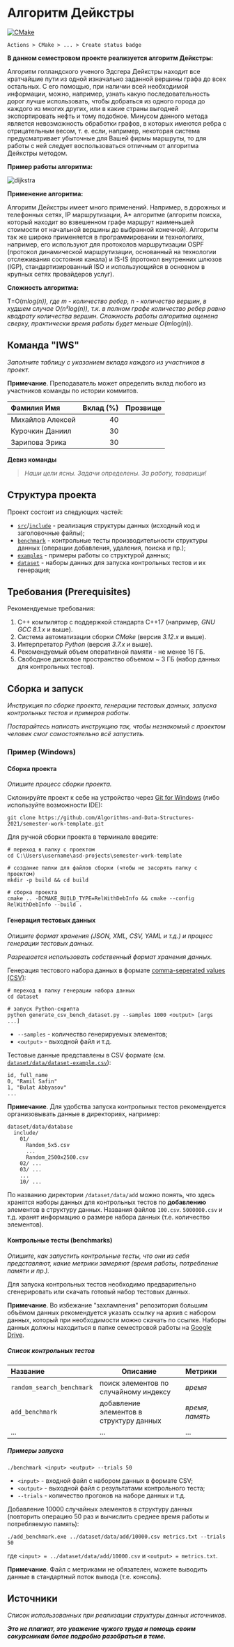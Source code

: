 # Алгоритм Дейкстры

[![CMake](https://github.com/Algorithms-and-Data-Structures-2021/semester-work-template/actions/workflows/cmake.yml/badge.svg)](https://github.com/Algorithms-and-Data-Structures-2021/semester-work-template/actions/workflows/cmake.yml)


`Actions > CMake > ... > Create status badge`

**В данном семестровом проекте реализуется алгоритм Дейкстры:**

  Алгоритм голландского ученого Эдсгера Дейкстры находит все кратчайшие пути из одной изначально заданной вершины графа до всех остальных. С его помощью, при наличии всей необходимой информации, можно, например, узнать какую последовательность дорог лучше использовать, чтобы добраться из одного города до каждого из многих других, или в какие страны выгодней экспортировать нефть и тому подобное.
  Минусом данного метода является невозможность обработки графов, в которых имеются ребра с отрицательным весом, т. е. если, например, некоторая система предусматривает убыточные для Вашей фирмы маршруты, то для работы с ней следует воспользоваться отличным от алгоритма Дейкстры методом.

**Пример работы алгоритма:**

![dijkstra](https://user-images.githubusercontent.com/77204611/119379705-7b1e5a80-bcc8-11eb-8aa3-b7f2600133be.gif)

**Применение алгоритма:**

  Алгоритм Дейкстры имеет много применений. Например, в дорожных и телефонных сетях, IP маршрутизации, A* алгоритме (алгоритм поиска, который находит во взвешенном графе маршрут наименьшей стоимости от начальной вершины до выбранной конечной). Алгоритм так же широко применяется в программировании и технологиях, например, его используют для протоколов маршрутизации OSPF (протокол динамической маршрутизации, основанный на технологии отслеживания состояния канала) и IS-IS (протокол внутренних шлюзов (IGP), стандартизированный ISO и использующийся в основном в крупных сетях провайдеров услуг).

**Сложность алгоритма:**

  T=O(m*log(n)), где m - количество ребер, n - количество вершин, в худшем случае O(n²log(n)), т.к. в полном графе количество ребер равно квадрату количества вершин.
  Сложность работы алгоритма оценена сверху, практически время работы будет меньше O(m*log(n)).

## Команда "IWS"

_Заполните таблицу с указанием вклада каждого из участников в проект._

**Примечание**. Преподаватель может определить вклад любого из участников команды по истории коммитов.

| Фамилия Имя        | Вклад (%) | Прозвище              |
| :---               |   ---:    |  ---:                 |
| Михайлов Алексей   | 40        |                       |
| Курочкин Даниил    | 30        |                       |
| Зарипова Эрика     | 30        |                       |

**Девиз команды**
> _Наши цели ясны. Задачи определены. За работу, товарищи!_

## Структура проекта

Проект состоит из следующих частей:

- [`src`](src)/[`include`](include) - реализация структуры данных (исходный код и заголовочные файлы);
- [`benchmark`](benchmark) - контрольные тесты производительности структуры данных (операции добавления, удаления,
  поиска и пр.);
- [`examples`](examples) - примеры работы со структурой данных;
- [`dataset`](dataset) - наборы данных для запуска контрольных тестов и их генерация;

## Требования (Prerequisites)

Рекомендуемые требования:

1. С++ компилятор c поддержкой стандарта C++17 (например, _GNU GCC 8.1.x_ и выше).
2. Система автоматизации сборки _CMake_ (версия _3.12.x_ и выше).
3. Интерпретатор _Python_ (версия _3.7.x_ и выше).
4. Рекомендуемый объем оперативной памяти - не менее 16 ГБ.
5. Свободное дисковое пространство объемом ~ 3 ГБ (набор данных для контрольных тестов).

## Сборка и запуск

_Инструкция по сборке проекта, генерации тестовых данных, запуска контрольных тестов и примеров работы._

_Постарайтесь написать инструкцию так, чтобы незнакомый с проектом человек смог самостоятельно всё запустить._

### Пример (Windows)

#### Сборка проекта

_Опишите процесс сборки проекта._

Склонируйте проект к себе на устройство через [Git for Windows](https://gitforwindows.org/) (либо используйте
возможности IDE):

```shell
git clone https://github.com/Algorithms-and-Data-Structures-2021/semester-work-template.git
```

Для ручной сборки проекта в терминале введите:

```shell
# переход в папку с проектом
cd C:\Users\username\asd-projects\semester-work-template

# создание папки для файлов сборки (чтобы не засорять папку с проектом) 
mkdir -p build && cd build 

# сборка проекта
cmake .. -DCMAKE_BUILD_TYPE=RelWithDebInfo && cmake --config RelWithDebInfo --build . 
```

#### Генерация тестовых данных

_Опишите формат хранения (JSON, XML, CSV, YAML и т.д.) и процесс генерации тестовых данных._

_Разрешается использовать собственный формат хранения данных._

Генерация тестового набора данных в
формате [comma-seperated values (CSV)](https://en.wikipedia.org/wiki/Comma-separated_values):

```shell
# переход в папку генерации набора данных
cd dataset

# запуск Python-скрипта
python generate_csv_bench_dataset.py --samples 1000 <output> [args ...]
```

- `--samples` - количество генерируемых элементов;
- `<output>` - выходной файл и т.д.

Тестовые данные представлены в CSV формате (см.
[`dataset/data/dataset-example.csv`](dataset/data/dataset-example.csv)):

```csv
id, full_name
0, "Ramil Safin"
1, "Bulat Abbyasov"
...
```

**Примечание**. Для удобства запуска контрольных тестов рекомендуется организовывать данные в директориях, например:

```shell
dataset/data/database
  include/
    01/
      Random_5x5.csv
      ...
      Random_2500x2500.csv
    02/ ...
    03/ ...
    ...
    10/ ...
```

По названию директории `/dataset/data/add` можно понять, что здесь хранятся наборы данных для контрольных тестов по
**добавлению** элементов в структуру данных. Названия файлов `100.csv`. `5000000.csv` и т.д. хранят информацию о размере набора данных (т.е. количество элементов). 

#### Контрольные тесты (benchmarks)

_Опишите, как запустить контрольные тесты, что они из себя представляют, какие метрики замеряют (время работы,
потребление памяти и пр.)._

Для запуска контрольных тестов необходимо предварительно сгенерировать или скачать готовый набор тестовых данных.

**Примечание**. Во избежание "захламления" репозитория большим объёмом данных рекомендуется указать ссылку на архив с
набором данных, который при необходимости можно скачать по ссылке. Наборы данных должны находиться в папке семестровой
работы на [Google Drive](https://drive.google.com/drive/folders/17-qridbMXFnz3E-6UjOj0WD1H0jWtpz3?usp=sharing).

##### Список контрольных тестов

| Название                  | Описание                                | Метрики         |
| :---                      | ---                                     | :---            |
| `random_search_benchmark` | поиск элементов по случайному индексу   | _время_         |
| `add_benchmark`           | добавление элементов в структуру данных | _время, память_ |
| ...                       | ...                                     | ...             |

##### Примеры запуска

```shell
./benchmark <input> <output> --trials 50
```

- `<input>` - входной файл с набором данных в формате CSV;
- `<output>` - выходной файл с результатами контрольного теста;
- `--trials` - количество прогонов на наборе данных и т.д.

Добавление 10000 случайных элементов в структуру данных (повторить операцию 50 раз и вычислить среднее время работы и
потребляемую память):

```
./add_benchmark.exe ../dataset/data/add/10000.csv metrics.txt --trials 50
``` 

где `<input> = ../dataset/data/add/10000.csv` и `<output> = metrics.txt`.

**Примечание**. Файл с метриками не обязателен, можете выводить данные в стандартный поток вывода (т.е. консоль).

## Источники

_Список использованных при реализации структуры данных источников._

_**Это не плагиат, это уважение чужого труда и помощь своим сокурсникам более подробно разобраться в теме.**_
